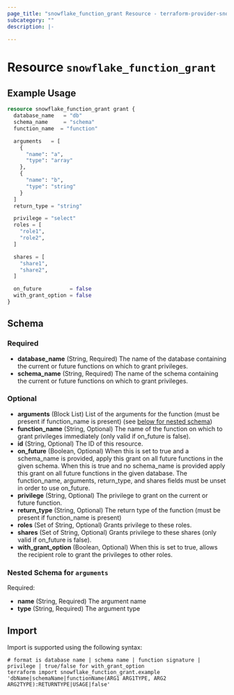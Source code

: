 ```yaml
---
page_title: "snowflake_function_grant Resource - terraform-provider-snowflake-back"
subcategory: ""
description: |-
  
---
```


# Resource `snowflake_function_grant`



## Example Usage

```terraform
resource snowflake_function_grant grant {
  database_name   = "db"
  schema_name     = "schema"
  function_name  = "function"

  arguments   = [
    {
      "name": "a",
      "type": "array"
    },
    {
      "name": "b",
      "type": "string"
    }
  ]
  return_type = "string"

  privilege = "select"
  roles = [
    "role1",
    "role2",
  ]

  shares = [
    "share1",
    "share2",
  ]

  on_future         = false
  with_grant_option = false
}
```

## Schema

### Required

- **database_name** (String, Required) The name of the database containing the current or future functions on which to grant privileges.
- **schema_name** (String, Required) The name of the schema containing the current or future functions on which to grant privileges.

### Optional

- **arguments** (Block List) List of the arguments for the function (must be present if function_name is present) (see [below for nested schema](#nestedblock--arguments))
- **function_name** (String, Optional) The name of the function on which to grant privileges immediately (only valid if on_future is false).
- **id** (String, Optional) The ID of this resource.
- **on_future** (Boolean, Optional) When this is set to true and a schema_name is provided, apply this grant on all future functions in the given schema. When this is true and no schema_name is provided apply this grant on all future functions in the given database. The function_name, arguments, return_type, and shares fields must be unset in order to use on_future.
- **privilege** (String, Optional) The privilege to grant on the current or future function.
- **return_type** (String, Optional) The return type of the function (must be present if function_name is present)
- **roles** (Set of String, Optional) Grants privilege to these roles.
- **shares** (Set of String, Optional) Grants privilege to these shares (only valid if on_future is false).
- **with_grant_option** (Boolean, Optional) When this is set to true, allows the recipient role to grant the privileges to other roles.

<a id="nestedblock--arguments"></a>
### Nested Schema for `arguments`

Required:

- **name** (String, Required) The argument name
- **type** (String, Required) The argument type

## Import

Import is supported using the following syntax:

```shell
# format is database name | schema name | function signature | privilege | true/false for with_grant_option
terraform import snowflake_function_grant.example 'dbName|schemaName|functionName(ARG1 ARG1TYPE, ARG2 ARG2TYPE):RETURNTYPE|USAGE|false'
```
